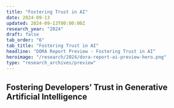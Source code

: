 ```yaml
---
title: "Fostering Trust in AI"
date: 2024-09-13
updated: 2024-09-13T00:00:00Z
research_year: "2024"
draft: false
tab_order: "6"
tab_title: "Fostering Trust in AI"
headline: "DORA Report Preview - Fostering Trust in AI"
heroimage: "/research/2024/dora-report-ai-preview-hero.png"
type: "research_archives/preview"
---
```


## Fostering Developers’ Trust in Generative Artificial Intelligence

